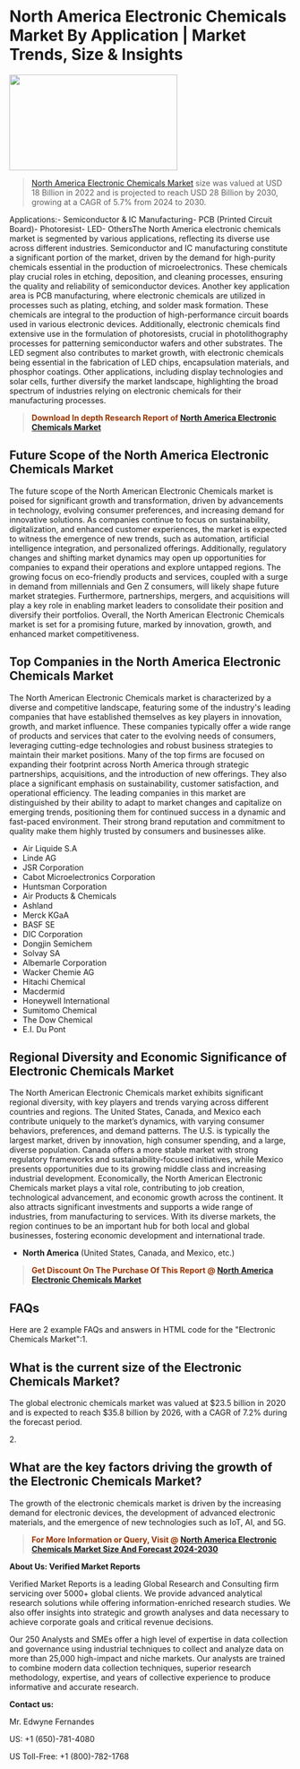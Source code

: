 <p><h1>North America Electronic Chemicals Market By Application | Market Trends, Size & Insights</h1><p><img class="aligncenter size-medium wp-image-105565" src="https://ffe5etoiles.com/wp-content/uploads/2025/01/MST7-300x171.png" alt="" width="300" height="171" /></p><blockquote><p><a href="https://www.verifiedmarketreports.com/download-sample/?rid=611230&utm_source=Github-NA&utm_medium=389" target="_blank">North America Electronic Chemicals Market</a> size was valued at USD 18 Billion in 2022 and is projected to reach USD 28 Billion by 2030, growing at a CAGR of 5.7% from 2024 to 2030.</p></blockquote>Applications:- Semiconductor & IC Manufacturing- PCB (Printed Circuit Board)- Photoresist- LED- OthersThe North America electronic chemicals market is segmented by various applications, reflecting its diverse use across different industries. Semiconductor and IC manufacturing constitute a significant portion of the market, driven by the demand for high-purity chemicals essential in the production of microelectronics. These chemicals play crucial roles in etching, deposition, and cleaning processes, ensuring the quality and reliability of semiconductor devices. Another key application area is PCB manufacturing, where electronic chemicals are utilized in processes such as plating, etching, and solder mask formation. These chemicals are integral to the production of high-performance circuit boards used in various electronic devices. Additionally, electronic chemicals find extensive use in the formulation of photoresists, crucial in photolithography processes for patterning semiconductor wafers and other substrates. The LED segment also contributes to market growth, with electronic chemicals being essential in the fabrication of LED chips, encapsulation materials, and phosphor coatings. Other applications, including display technologies and solar cells, further diversify the market landscape, highlighting the broad spectrum of industries relying on electronic chemicals for their manufacturing processes.</p><blockquote><p><span style="color: #993300;"><strong>Download In depth Research Report of <a href="https://www.verifiedmarketreports.com/download-sample/?rid=611230&utm_source=Github-NA&utm_medium=389">North America Electronic Chemicals Market</a></strong></span></p></blockquote><h2>Future Scope of the North America Electronic Chemicals Market</h2><p>The future scope of the North American Electronic Chemicals market is poised for significant growth and transformation, driven by advancements in technology, evolving consumer preferences, and increasing demand for innovative solutions. As companies continue to focus on sustainability, digitalization, and enhanced customer experiences, the market is expected to witness the emergence of new trends, such as automation, artificial intelligence integration, and personalized offerings. Additionally, regulatory changes and shifting market dynamics may open up opportunities for companies to expand their operations and explore untapped regions. The growing focus on eco-friendly products and services, coupled with a surge in demand from millennials and Gen Z consumers, will likely shape future market strategies. Furthermore, partnerships, mergers, and acquisitions will play a key role in enabling market leaders to consolidate their position and diversify their portfolios. Overall, the North American Electronic Chemicals market is set for a promising future, marked by innovation, growth, and enhanced market competitiveness.</p><h2>Top Companies in the North America Electronic Chemicals Market</h2><p>The North American Electronic Chemicals market is characterized by a diverse and competitive landscape, featuring some of the industry's leading companies that have established themselves as key players in innovation, growth, and market influence. These companies typically offer a wide range of products and services that cater to the evolving needs of consumers, leveraging cutting-edge technologies and robust business strategies to maintain their market positions. Many of the top firms are focused on expanding their footprint across North America through strategic partnerships, acquisitions, and the introduction of new offerings. They also place a significant emphasis on sustainability, customer satisfaction, and operational efficiency. The leading companies in this market are distinguished by their ability to adapt to market changes and capitalize on emerging trends, positioning them for continued success in a dynamic and fast-paced environment. Their strong brand reputation and commitment to quality make them highly trusted by consumers and businesses alike.</p><p><ul><li>Air Liquide S.A </li><li> Linde AG </li><li> JSR Corporation </li><li> Cabot Microelectronics Corporation </li><li> Huntsman Corporation </li><li> Air Products & Chemicals </li><li> Ashland </li><li> Merck KGaA </li><li> BASF SE </li><li> DIC Corporation </li><li> Dongjin Semichem </li><li> Solvay SA </li><li> Albemarle Corporation </li><li> Wacker Chemie AG </li><li> Hitachi Chemical </li><li> Macdermid </li><li> Honeywell International </li><li> Sumitomo Chemical </li><li> The Dow Chemical </li><li> E.I. Du Pont</li></ul></p><h2>Regional Diversity and Economic Significance of Electronic Chemicals Market</h2><p>The North American Electronic Chemicals market exhibits significant regional diversity, with key players and trends varying across different countries and regions. The United States, Canada, and Mexico each contribute uniquely to the market’s dynamics, with varying consumer behaviors, preferences, and demand patterns. The U.S. is typically the largest market, driven by innovation, high consumer spending, and a large, diverse population. Canada offers a more stable market with strong regulatory frameworks and sustainability-focused initiatives, while Mexico presents opportunities due to its growing middle class and increasing industrial development. Economically, the North American Electronic Chemicals market plays a vital role, contributing to job creation, technological advancement, and economic growth across the continent. It also attracts significant investments and supports a wide range of industries, from manufacturing to services. With its diverse markets, the region continues to be an important hub for both local and global businesses, fostering economic development and international trade.</p><ul> <li><strong>North America</strong> (United States, Canada, and Mexico, etc.)</li></ul><blockquote><p><span style="color: #993300;"><strong>Get Discount On The Purchase Of This Report @ <a href="https://www.verifiedmarketreports.com/ask-for-discount/?rid=611230&utm_source=Github-NA&utm_medium=389">North America Electronic Chemicals Market</a></strong></span></p></blockquote><h2>FAQs</h2><p>Here are 2 example FAQs and answers in HTML code for the "Electronic Chemicals Market":1. <h2>What is the current size of the Electronic Chemicals Market?</div><div></h2> <p>The global electronic chemicals market was valued at $23.5 billion in 2020 and is expected to reach $35.8 billion by 2026, with a CAGR of 7.2% during the forecast period.</p>2. <h2>What are the key factors driving the growth of the Electronic Chemicals Market?</div><div></h2> <p>The growth of the electronic chemicals market is driven by the increasing demand for electronic devices, the development of advanced electronic materials, and the emergence of new technologies such as IoT, AI, and 5G.</p></p><blockquote><p><span style="color: #993300;"><strong>For More Information or Query, Visit @ <a href="https://www.verifiedmarketreports.com/product/electronic-chemicals-market/">North America Electronic Chemicals Market Size And Forecast 2024-2030</a></strong></span></p></blockquote><p><strong>About Us: Verified Market Reports</strong></p><p>Verified Market Reports is a leading Global Research and Consulting firm servicing over 5000+ global clients. We provide advanced analytical research solutions while offering information-enriched research studies. We also offer insights into strategic and growth analyses and data necessary to achieve corporate goals and critical revenue decisions.</p><p>Our 250 Analysts and SMEs offer a high level of expertise in data collection and governance using industrial techniques to collect and analyze data on more than 25,000 high-impact and niche markets. Our analysts are trained to combine modern data collection techniques, superior research methodology, expertise, and years of collective experience to produce informative and accurate research.</p><p><strong>Contact us:</strong></p><p>Mr. Edwyne Fernandes</p><p>US: +1 (650)-781-4080</p><p>US Toll-Free: +1 (800)-782-1768</p>
